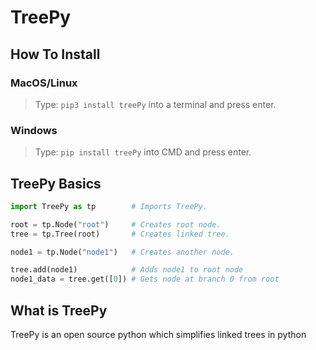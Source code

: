 # TreePy

## How To Install

### MacOS/Linux
> Type: `pip3 install treePy` into a terminal and press enter.<br>
### Windows
> Type: `pip install treePy` into CMD and press enter.<br>

## TreePy Basics
```python
import TreePy as tp        # Imports TreePy.

root = tp.Node("root")     # Creates root node.
tree = tp.Tree(root)       # Creates linked tree.

node1 = tp.Node("node1")   # Creates another node.

tree.add(node1)            # Adds node1 to root node
node1_data = tree.get([0]) # Gets node at branch 0 from root

```

## What is TreePy
TreePy is an open source python which simplifies linked trees in python
